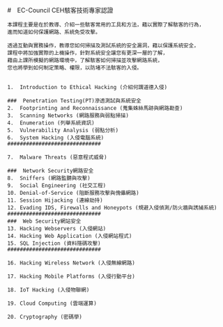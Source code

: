 #　EC-Council CEH駭客技術專家認證
```
本課程主要是在於教導、介紹一些駭客常用的工具和方法，藉以實際了解駭客的行為，
進而知道如何保護網路、系統免受攻擊。

透過互動與實務操作，教導您如何掃描及測試系統的安全漏洞，藉以保護系統安全，
課程中將加強實際的上機操作，針對系統安全讓您有更深一層的了解，
藉由上課所模擬的網路環境中，了解駭客如何掃描並攻擊網路系統，
您也將學到如何制定策略、權限，以防堵不法駭客的入侵。
```

```

1.	Introduction to Ethical Hacking (介紹何謂道德入侵)

###  Penetration Testing(PT)滲透測試與系統安全
2.	Footprinting and Reconnaissance (蒐集蛛絲馬跡與網路勘查)
3.	Scanning Networks (網路服務與弱點掃描)
4.	Enumeration (列舉系統資訊)
5.	Vulnerability Analysis (弱點分析)
6.	System Hacking (入侵電腦系統)
##############################

7.	Malware Threats (惡意程式威脅)

###  Network Security網路安全
8.	Sniffers (網路監聽與攻擊)
9.	Social Engineering (社交工程)
10.	Denial-of-Service (阻斷服務攻擊與傀儡網路)
11.	Session Hijacking (連線劫持)
12.	Evading IDS, Firewalls and Honeypots (規避入侵偵測/防火牆與誘捕系統)
##############################
###  Web Security網站安全
13.	Hacking Webservers (入侵網站)
14.	Hacking Web Application (入侵網站程式)
15.	SQL Injection (資料隱碼攻擊)
##############################  

16.	Hacking Wireless Network (入侵無線網路)

17.	Hacking Mobile Platforms (入侵行動平台)

18.	IoT Hacking (入侵物聯網)

19.	Cloud Computing (雲端運算)

20.	Cryptography (密碼學)
```


```


```
###
```


```

```

```
###
```


```

```

```
###
```


```

```

```
###
```


```

```

```
###
```


```

```

```
###
```


```

```

```
###
```


```

```

```
###
```


```

```

```
